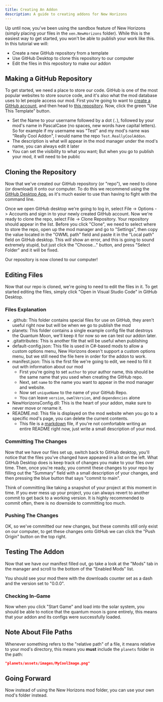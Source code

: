 ```yaml
---
title: Creating An Addon
description: A guide to creating addons for New Horizons
---
```


Up until now, you've been using the sandbox feature of New Horizons (simply placing your files in the `xen.NewHorizons` folder).
While this is the easiest way to get started, you won't be able to publish your work like this. In this tutorial we will:

-   Create a new GitHub repository from a template
-   Use GitHub Desktop to clone this repository to our computer
-   Edit the files in this repository to make our addon

## Making a GitHub Repository

To get started, we need a place to store our code. GitHub is one of the most popular websites to store source code, and it's also what the mod database uses to let people access our mod.
First you're going to want to [create a GitHub account](https://github.com/signup), and then head to [this repository](https://github.com/xen-42/ow-new-horizons-config-template).
Now, click the green "Use This Template" button.

-   Set the Name to your username followed by a dot (`.`), followed by your mod's name in PascalCase (no spaces, new words have capital letters). So for example if my username was "Test" and my mod's name was "Really Cool Addon", I would name the repo `Test.ReallyCoolAddon`.
-   The description is what will appear in the mod manager under the mod's name, you can always edit it later
-   You can set the visibility to what you want; But when you go to publish your mod, it will need to be public

## Cloning the Repository

Now that we've created our GitHub repository (or "repo"), we need to clone (or download) it onto our computer.
To do this we recommend using the [GitHub Desktop App](https://desktop.github.com/), as it's much easier to use than having to fight with the command line.

Once we open GitHub desktop we're going to log in, select File -> Options -> Accounts and sign in to your newly created GitHub account.
Now we're ready to clone the repo, select File -> Clone Repository. Your repository should appear in the list.
Before you click "Clone", we need to select where to store the repo, open up the mod manager and go to "Settings", then copy the value located in the "OWML path" field and paste it in the "Local path" field on GitHub desktop.
This _will_ show an error, and this is going to sound extremely stupid, but just click the "Choose..." button, and press "Select Folder" and it will be fixed.

Our repository is now cloned to our computer!

## Editing Files

Now that our repo is cloned, we're going to need to edit the files in it.
To get started editing the files, simply click "Open in Visual Studio Code" in GitHub Desktop.

### Files Explanation

-   .github: This folder contains special files for use on GitHub, they aren't useful right now but will be when we go to publish the mod
-   planets: This folder contains a single example config file that destroys the Quantum Moon, we'll keep it for now so we can test our addon later.
-   .gitattributes: This is another file that will be useful when publishing
-   default-config.json: This file is used in C#-based mods to allow a custom options menu, New Horizons doesn't support a custom options menu, but we still need the file here in order for the addon to work.
-   manifest.json: This is the first file we're going to edit, we need to fill it out with information about our mod
    -   First you're going to set `author` to your author name, this should be the same name that you used when creating the GitHub repo.
    -   Next, set `name` to the name you want to appear in the mod manager and website.
    -   Now set `uniqueName` to the name of your GitHub Repo.
    -   You can leave `version`, `owmlVersion`, and `dependencies` alone
-   NewHorizonsConfig.dll: This is the heart of your addon, make sure to never move or rename it.
-   README.md: This file is displayed on the mod website when you go to a specific mod's page, you can delete the current contents.
    -   This file is a [markdown](https://www.markdowntutorial.com/) file, if you're not comfortable writing an entire README right now, just write a small description of your mod.

### Committing The Changes

Now that we have our files set up, switch back to GitHub desktop, you'll notice that the files you've changed have appeared in a list on the left.
What GitHub Desktop does is keep track of changes you make to your files over time.
Then, once you're ready, you commit these changes to your repo by filling out the "Summary" field with a small description of your changes, and then pressing the blue button that says "commit to main".

Think of committing like taking a snapshot of your project at this moment in time. If you ever mess up your project, you can always revert to another commit to get back to a working version. It is highly recommended to commit often, there is no downside to committing too much.

### Pushing The Changes

OK, so we've committed our new changes, but these commits still only exist on our computer, to get these changes onto GitHub we can click the "Push Origin" button on the top right.

## Testing The Addon

Now that we have our manifest filled out, go take a look at the "Mods" tab in the manager and scroll to the bottom of the "Enabled Mods" list.

You should see your mod there with the downloads counter set as a dash and the version set to "0.0.0".

### Checking In-Game

Now when you click "Start Game" and load into the solar system, you should be able to notice that the quantum moon is gone entirely, this means that your addon and its configs were successfully loaded.

## Note About File Paths

Whenever something refers to the "relative path" of a file, it means relative to your mod's directory, this means you **must** include the `planets` folder in the path:

```json
"planets/assets/images/MyCoolImage.png"
```

## Going Forward

Now instead of using the New Horizons mod folder, you can use your own mod's folder instead.
